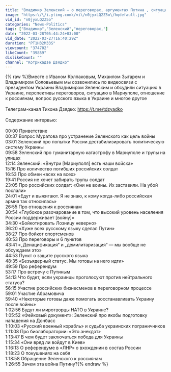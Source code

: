 ```yaml
---
title: "Владимир Зеленский — о переговорах, аргументах Путина , ситуации в Мариуполе и отношении к россиянам"
image: "https:\/\/i.ytimg.com\/vi\/n0jyxLQ2Z5o\/hqdefault.jpg"
vid_id: "n0jyxLQ2Z5o"
categories: "News-Politics"
tags: ["Владимир","Зеленский","переговорах,"]
date: "2022-03-28T05:44:24+03:00"
vid_date: "2022-03-27T16:40:29Z"
duration: "PT1H32M33S"
viewcount: "374702"
likeCount: "39859"
dislikeCount: ""
channel: "Котрикадзе Дзядко"
---
```

{% raw %}Вместе с Иваном Колпаковым, Михаилом Зыгарем и Владимиром Соловьевым мы созвонились по видеосвязи с президентом Украины Владимиром Зеленским и обсудили ситуацию в Украине, перспективы переговоров, ситуацию в Мариуполе, отношение к россиянам, вопрос русского языка в Украине и многое другое<br /><br />Телеграм-канал Тихона Дзядко: <a rel="nofollow" target="blank" href="https://t.me/tdzyadko">https://t.me/tdzyadko</a><br /><br />Содержание интервью:<br /><br />00:00 Приветствие<br />00:37 Вопрос Муратова про устранение Зеленского как цель войны<br />03:01 Зеленский про попытки России дестабилизировать политическую систему Украины<br />09:58 Зеленский про гуманитарную катастрофу в Мариуполе и трупы на улицах<br />12:14 Зеленский: «Внутри [Мариуполя] есть наши войска»<br />15:16 Про количество погибших российских солдат<br />16:53 Про обмен «всех на всех»<br />19:41 Россия не хочет забирать трупы солдат<br />23:05 Про российских солдат: «Они не воины. Их заставили. На убой послали»<br />24:01 «Едут и выжигают. Я не знаю, к кому когда-либо российская армия так относилась»<br />26:55 Про отношения к россиянам<br />30:54 «Глубокое разочарование в том, что высокий уровень населения России поддерживает [войну]»<br />34:30 «Бойкотировать Лозницу неверно» <br />36:20 «Хуже всех русскому языку сделал Путин»<br />38:27 Про бойкот спортсменов<br />40:53 Про переговоры и 6 пунктов<br />43:41 «„Денацификация“ и „демилитаризация“ — мы вообще не обсуждаем это»<br />44:53 Пункт о защите русского языка<br />48:35 «Безъядерный статус. Мы готовы на него идти»<br />49:59 Про референдум<br />53:17 Про встречу с Путиным<br />54:13 Что будет, если украинцы проголосуют против нейтрального статуса?<br />56:15 Участие российских бизнесменов в переговорном процессе<br />59:01 Участие Абрамовича<br />59:40 «Некоторые готовы даже помогать восстанавливать Украину после войны»<br />1:02:56 Будут ли миротворцы НАТО в Украине?<br />1:05:52 «Фейковый документ»: Зеленский про якобы подготовку нападения на Донбасс<br />1:10:03 «Русский военный корабль» и судьба украинских пограничников<br />1:11:08 Про биолаборатории: «Это анекдот»<br />1:13:47 В чем будет заключаться победа для Украины<br />1:15:34 «Они вряд ли войдут в Киев»<br />1:16:13 О референдуме в «ЛНР» о вхождении в состав России<br />1:18:23 О покушениях на себя<br />1:18:58 Обращение Зеленского к россиянам<br />1:26:55 Зачем эта война Путину?{% endraw %}
